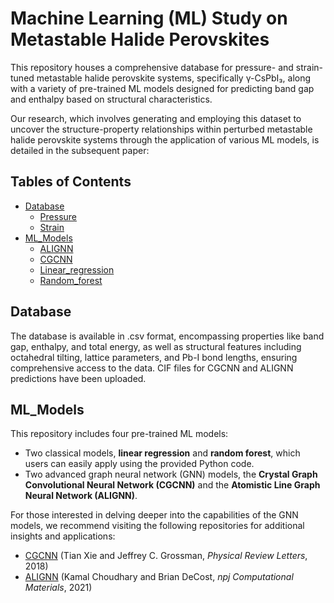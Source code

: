 # Machine Learning (ML) Study on Metastable Halide Perovskites
This repository houses a comprehensive database for pressure- and strain-tuned metastable halide perovskite systems, specifically γ-CsPbI₃, along with a variety of pre-trained ML models designed for predicting band gap and enthalpy based on structural characteristics.

Our research, which involves generating and employing this dataset to uncover the structure-property relationships within perturbed metastable halide perovskite systems through the application of various ML models, is detailed in the subsequent paper:

## Tables of Contents
- [Database](#Database)
  * [Pressure](https://github.com/mhan8/Metastable_ML/tree/main/Database/Pressure)
  * [Strain](https://github.com/mhan8/Metastable_ML/tree/main/Database/Strain)
- [ML_Models](#ML_Models)
  * [ALIGNN](https://github.com/mhan8/Metastable_ML/tree/main/ML_Models/ALIGNN)
  * [CGCNN](https://github.com/mhan8/Metastable_ML/tree/main/ML_Models/CGCNN)
  * [Linear_regression](https://github.com/mhan8/Metastable_ML/tree/main/ML_Models/Linear_regression)
  * [Random_forest](https://github.com/mhan8/Metastable_ML/tree/main/ML_Models/Random_forest)

## Database
The database is available in .csv format, encompassing properties like band gap, enthalpy, and total energy, as well as structural features including octahedral tilting, lattice parameters, and Pb-I bond lengths, ensuring comprehensive access to the data. CIF files for CGCNN and ALIGNN predictions have been uploaded.

## ML_Models
This repository includes four pre-trained ML models:
* Two classical models, **linear regression** and **random forest**, which users can easily apply using the provided Python code.
* Two advanced graph neural network (GNN) models, the **Crystal Graph Convolutional Neural Network (CGCNN)** and the **Atomistic Line Graph Neural Network (ALIGNN)**.

For those interested in delving deeper into the capabilities of the GNN models, we recommend visiting the following repositories for additional insights and applications:
* [CGCNN](https://github.com/txie-93/cgcnn) (Tian Xie and Jeffrey C. Grossman, _Physical Review Letters_, 2018)
* [ALIGNN](https://github.com/usnistgov/alignn.git) (Kamal Choudhary and Brian DeCost, _npj Computational Materials_, 2021)
